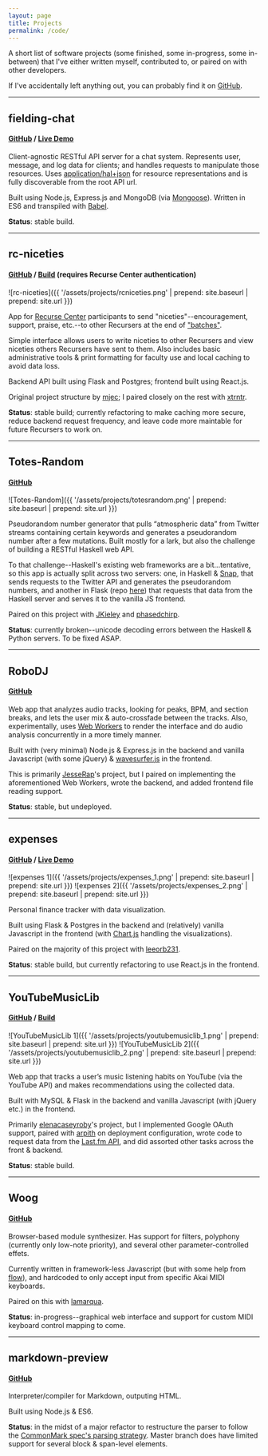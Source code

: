 ```yaml
---
layout: page
title: Projects
permalink: /code/
---
```


A short list of software projects (some finished, some in-progress, some in-between) that I've either written myself, contributed to, or paired on with other developers.

If I've accidentally left anything out, you can probably find it on [GitHub](https://github.com/tayloraburgess).

___

## fielding-chat

#### [GitHub](https://github.com/tayloraburgess/fielding-chat) / [Live Demo](https://fielding-chat.herokuapp.com/api/v1)

Client-agnostic RESTful API server for a chat system. Represents user, message, and log data for clients; and handles requests to manipulate those resources. Uses [application/hal+json](http://stateless.co/hal_specification.html) for resource representations and is fully discoverable from the root API url.

Built using Node.js, Express.js and MongoDB (via [Mongoose](http://mongoosejs.com/)). Written in ES6 and transpiled with [Babel](https://babeljs.io/).

**Status**: stable build.

___

## rc-niceties

#### [GitHub](https://github.com/mjec/rc-niceties) / [Build](https://niceties.recurse.com/) (requires Recurse Center authentication)

![rc-niceties]({{ '/assets/projects/rcniceties.png' | prepend: site.baseurl | prepend: site.url }})

App for [Recurse Center](https://www.recurse.com/) participants to send "niceties"--encouragement, support, praise, etc.--to other Recursers at the end of ["batches"](https://www.recurse.com/faq#start-date-question).

Simple interface allows users to write niceties to other Recursers and view niceties others Recursers have sent to them. Also includes basic administrative tools & print formatting for faculty use and local caching to avoid data loss.

Backend API built using Flask and Postgres; frontend built using React.js.

Original project structure by [mjec](https://github.com/mjec); I paired closely on the rest with [xtrntr](https://github.com/xtrntr).

**Status**: stable build; currently refactoring to make caching more secure, reduce backend request frequency, and leave code more maintable for future Recursers to work on.

___

## Totes-Random

#### [GitHub](https://github.com/JKiely/Totes-Random)

![Totes-Random]({{ '/assets/projects/totesrandom.png' | prepend: site.baseurl | prepend: site.url }})

Pseudorandom number generator that pulls “atmospheric data” from Twitter streams containing certain keywords and generates a pseudorandom number after a few mutations. Built mostly for a lark, but also the challenge of building a RESTful Haskell web API.

To that challenge--Haskell's existing web frameworks are a bit...tentative, so this app is actually split across two servers: one, in Haskell & [Snap](http://snapframework.com/), that sends requests to the Twitter API and generates the pseudorandom numbers, and another in Flask (repo [here](https://github.com/tayloraburgess/totes-desperate)) that requests that data from the Haskell server and serves it to the vanilla JS frontend.

Paired on this project with [JKieley](https://github.com/JKiely) and [phasedchirp](https://github.com/phasedchirp).

**Status**: currently broken--unicode decoding errors between the Haskell & Python servers. To be fixed ASAP.

___

## RoboDJ

#### [GitHub](https://github.com/JesseRap/RoboDJ)

Web app that analyzes audio tracks, looking for peaks, BPM, and section breaks, and lets the user mix & auto-crossfade between the tracks. Also, experimentally, uses [Web Workers](https://developer.mozilla.org/en-US/docs/Web/API/Web_Workers_API) to render the interface and do audio analysis concurrently in a more timely manner.

Built with (very minimal) Node.js & Express.js in the backend and vanilla Javascript (with some jQuery) & [wavesurfer.js](https://wavesurfer-js.org/) in the frontend.

This is primarily [JesseRap](https://github.com/JesseRap/RoboDJ)'s project, but I paired on implementing the aforementioned Web Workers, wrote the backend, and added frontend file reading support.

**Status**: stable, but undeployed.

___

## expenses

#### [GitHub](https://github.com/leeorb321/expenses) / [Live Demo](http://fierce-cove-57868.herokuapp.com)

![expenses 1]({{ '/assets/projects/expenses_1.png' | prepend: site.baseurl | prepend: site.url }})
![expenses 2]({{ '/assets/projects/expenses_2.png' | prepend: site.baseurl | prepend: site.url }})

Personal finance tracker with data visualization. 

Built using Flask & Postgres in the backend and (relatively) vanilla Javascript in the frontend (with [Chart.js](http://www.chartjs.org/) handling the visualizations).

Paired on the majority of this project with [leeorb231](https://github.com/leeorb321).

**Status**: stable build, but currently refactoring to use React.js in the frontend.

___

## YouTubeMusicLib

#### [GitHub](https://github.com/elenacaseyroby/YoutubeMusicLib) / [Build](http://youtube-music-library.herokuapp.com)

![YouTubeMusicLib 1]({{ '/assets/projects/youtubemusiclib_1.png' | prepend: site.baseurl | prepend: site.url }})
![YouTubeMusicLib 2]({{ '/assets/projects/youtubemusiclib_2.png' | prepend: site.baseurl | prepend: site.url }})

Web app that tracks a user’s music listening habits on YouTube (via the YouTube API) and makes recommendations using the collected data.

Built with MySQL & Flask in the backend and vanilla Javascript (with jQuery etc.) in the frontend.

Primarily [elenacaseyroby](https://github.com/elenacaseyroby)'s project, but I implemented Google OAuth support, paired with [arpith](https://github.com/arpith) on deployment configuration, wrote code to request data from the [Last.fm API](http://www.last.fm/api), and did assorted other tasks across the front & backend.

**Status**: stable build.

___

## Woog

#### [GitHub](https://github.com/lamarqua/Woog)

Browser-based module synthesizer. Has support for filters, polyphony (currently only low-note priority), and several other parameter-controlled effets.

Currently written in framework-less Javascript (but with some help from [flow](https://flowtype.org/)), and hardcoded to only accept input from specific Akai MIDI keyboards. 

Paired on this with [lamarqua](https://github.com/lamarqua).

**Status**: in-progress--graphical web interface and support for custom MIDI keyboard control mapping to come.

___

## markdown-preview

#### [GitHub](https://github.com/tayloraburgess/markdown-preview)

Interpreter/compiler for Markdown, outputing HTML.

Built using Node.js & ES6.

**Status**: in the midst of a major refactor to restructure the parser to follow the [CommonMark spec's parsing strategy](http://spec.commonmark.org/0.26/#appendix-a-parsing-strategy). Master branch does have limited support for several block & span-level elements.
